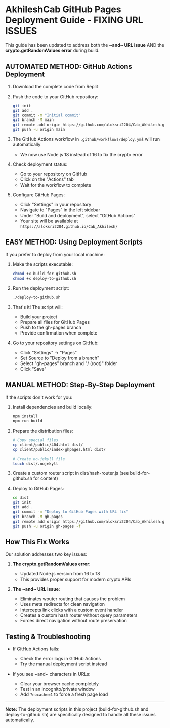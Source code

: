 # AkhileshCab GitHub Pages Deployment Guide - FIXING URL ISSUES

This guide has been updated to address both the **~and~ URL issue** AND the **crypto.getRandomValues error** during build.

## AUTOMATED METHOD: GitHub Actions Deployment

1. Download the complete code from Replit

2. Push the code to your GitHub repository:
   ```bash
   git init
   git add .
   git commit -m "Initial commit"
   git branch -M main
   git remote add origin https://github.com/aloksri2204/Cab_Akhilesh.git
   git push -u origin main
   ```

3. The GitHub Actions workflow in `.github/workflows/deploy.yml` will run automatically
   - We now use Node.js 18 instead of 16 to fix the crypto error

4. Check deployment status:
   - Go to your repository on GitHub
   - Click on the "Actions" tab
   - Wait for the workflow to complete

5. Configure GitHub Pages:
   - Click "Settings" in your repository
   - Navigate to "Pages" in the left sidebar
   - Under "Build and deployment", select "GitHub Actions"
   - Your site will be available at `https://aloksri2204.github.io/Cab_Akhilesh/`

## EASY METHOD: Using Deployment Scripts

If you prefer to deploy from your local machine:

1. Make the scripts executable:
   ```bash
   chmod +x build-for-github.sh
   chmod +x deploy-to-github.sh
   ```

2. Run the deployment script:
   ```bash
   ./deploy-to-github.sh
   ```

3. That's it! The script will:
   - Build your project
   - Prepare all files for GitHub Pages
   - Push to the gh-pages branch
   - Provide confirmation when complete

4. Go to your repository settings on GitHub:
   - Click "Settings" → "Pages"
   - Set Source to "Deploy from a branch"
   - Select "gh-pages" branch and "/ (root)" folder
   - Click "Save"

## MANUAL METHOD: Step-By-Step Deployment

If the scripts don't work for you:

1. Install dependencies and build locally:
   ```bash
   npm install
   npm run build
   ```

2. Prepare the distribution files:
   ```bash
   # Copy special files
   cp client/public/404.html dist/
   cp client/public/index-ghpages.html dist/
   
   # Create no-jekyll file
   touch dist/.nojekyll
   ```

3. Create a custom router script in dist/hash-router.js (see build-for-github.sh for content)

4. Deploy to GitHub Pages:
   ```bash
   cd dist
   git init
   git add .
   git commit -m "Deploy to GitHub Pages with URL fix"
   git branch -M gh-pages
   git remote add origin https://github.com/aloksri2204/Cab_Akhilesh.git
   git push -u origin gh-pages -f
   ```

## How This Fix Works

Our solution addresses two key issues:

1. **The crypto.getRandomValues error**:
   - Updated Node.js version from 16 to 18
   - This provides proper support for modern crypto APIs

2. **The ~and~ URL issue**:
   - Eliminates wouter routing that causes the problem
   - Uses meta redirects for clean navigation
   - Intercepts link clicks with a custom event handler
   - Creates a custom hash router without query parameters
   - Forces direct navigation without route preservation

## Testing & Troubleshooting

- If GitHub Actions fails:
  - Check the error logs in GitHub Actions
  - Try the manual deployment script instead
  
- If you see ~and~ characters in URLs:
  - Clear your browser cache completely
  - Test in an incognito/private window
  - Add `?nocache=1` to force a fresh page load

---

**Note:** The deployment scripts in this project (build-for-github.sh and deploy-to-github.sh) are specifically designed to handle all these issues automatically.